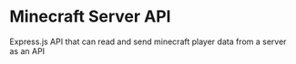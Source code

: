# Minecraft Server API

Express.js API that can read and send minecraft player data from a server as an API
